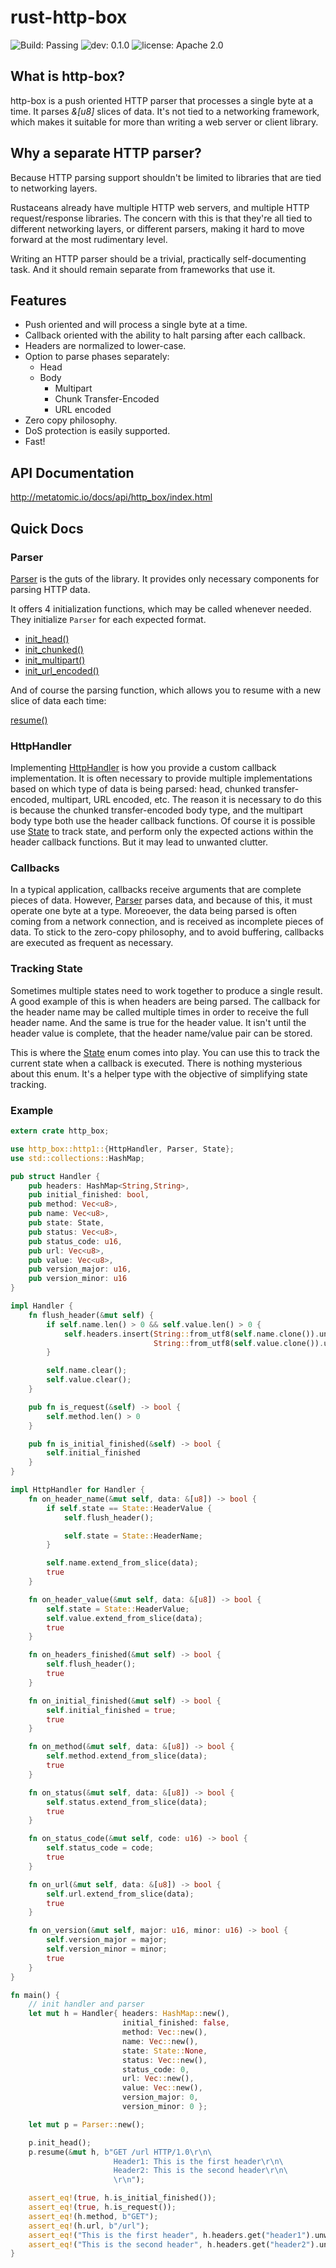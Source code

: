 # rust-http-box

![Build: Passing](https://img.shields.io/badge/build-passing-brightgreen.svg)
![dev: 0.1.0](https://img.shields.io/badge/dev-0.1.0-ff69b4.svg)
![license: Apache 2.0](https://img.shields.io/badge/license-Apache%202.0-blue.svg)

## What is http-box?

http-box is a push oriented HTTP parser that processes a single byte at a time. It parses *&[u8]*
slices of data. It's not tied to a networking framework, which makes it suitable for more than
writing a web server or client library.

## Why a separate HTTP parser?

Because HTTP parsing support shouldn't be limited to libraries that are tied to networking layers.

Rustaceans already have multiple HTTP web servers, and multiple HTTP request/response libraries. The
concern with this is that they're all tied to different networking layers, or different parsers,
making it hard to move forward at the most rudimentary level.

Writing an HTTP parser should be a trivial, practically self-documenting task. And it should remain
separate from frameworks that use it.

## Features

- Push oriented and will process a single byte at a time.
- Callback oriented with the ability to halt parsing after each callback.
- Headers are normalized to lower-case.
- Option to parse phases separately:
  - Head
  - Body
    - Multipart
    - Chunk Transfer-Encoded
    - URL encoded
- Zero copy philosophy.
- DoS protection is easily supported.
- Fast!

## API Documentation

http://metatomic.io/docs/api/http_box/index.html

## Quick Docs

### Parser

[Parser](http://www.metatomic.io/docs/api/http_box/http1/struct.Parser.html) is the guts of
the library. It provides only necessary components for parsing HTTP data.

It offers 4 initialization functions, which may be called whenever needed. They initialize `Parser`
for each expected format.

- [init_head()](http://www.metatomic.io/docs/api/http_box/http1/struct.Parser.html#method.init_head)
- [init_chunked()](http://www.metatomic.io/docs/api/http_box/http1/struct.Parser.html#method.init_chunked)
- [init_multipart()](http://www.metatomic.io/docs/api/http_box/http1/struct.Parser.html#method.init_multipart)
- [init_url_encoded()](http://www.metatomic.io/docs/api/http_box/http1/struct.Parser.html#method.init_url_encoded)

And of course the parsing function, which allows you to resume with a new slice of data each time:

[resume()](http://www.metatomic.io/docs/api/http_box/http1/struct.Parser.html#method.resume)

### HttpHandler

Implementing [HttpHandler](http://www.metatomic.io/docs/api/http_box/http1/trait.HttpHandler.html)
is how you provide a custom callback implementation. It is often necessary to provide multiple
implementations based on which type of data is being parsed: head, chunked transfer-encoded,
multipart, URL encoded, etc. The reason it is necessary to do this is because the chunked
transfer-encoded body type, and the multipart body type both use the header callback functions. Of
course it is possible use [State](http://www.metatomic.io/docs/api/http_box/http1/enum.State.html)
to track state, and perform only the expected actions within the header callback functions. But it
may lead to unwanted clutter.

### Callbacks

In a typical application, callbacks receive arguments that are complete pieces of data. However,
[Parser](http://www.metatomic.io/docs/api/http_box/http1/struct.Parser.html) parses data, and
because of this, it must operate one byte at a type. Moreoever, the data being parsed is often
coming from a network connection, and is received as incomplete pieces of data. To stick to the
zero-copy philosophy, and to avoid buffering, callbacks are executed as frequent as necessary.

### Tracking State

Sometimes multiple states need to work together to produce a single result. A good example of this
is when headers are being parsed. The callback for the header name may be called multiple times in
order to receive the full header name. And the same is true for the header value. It isn't until the
header value is complete, that the header name/value pair can be stored.

This is where the [State](http://www.metatomic.io/docs/api/http_box/http1/enum.State.html) enum
comes into play. You can use this to track the current state when a callback is executed. There is
nothing mysterious about this enum. It's a helper type with the objective of simplifying state
tracking.

### Example

```rust
extern crate http_box;

use http_box::http1::{HttpHandler, Parser, State};
use std::collections::HashMap;

pub struct Handler {
    pub headers: HashMap<String,String>,
    pub initial_finished: bool,
    pub method: Vec<u8>,
    pub name: Vec<u8>,
    pub state: State,
    pub status: Vec<u8>,
    pub status_code: u16,
    pub url: Vec<u8>,
    pub value: Vec<u8>,
    pub version_major: u16,
    pub version_minor: u16
}

impl Handler {
    fn flush_header(&mut self) {
        if self.name.len() > 0 && self.value.len() > 0 {
            self.headers.insert(String::from_utf8(self.name.clone()).unwrap(),
                                String::from_utf8(self.value.clone()).unwrap());
        }

        self.name.clear();
        self.value.clear();
    }

    pub fn is_request(&self) -> bool {
        self.method.len() > 0
    }

    pub fn is_initial_finished(&self) -> bool {
        self.initial_finished
    }
}

impl HttpHandler for Handler {
    fn on_header_name(&mut self, data: &[u8]) -> bool {
        if self.state == State::HeaderValue {
            self.flush_header();

            self.state = State::HeaderName;
        }

        self.name.extend_from_slice(data);
        true
    }

    fn on_header_value(&mut self, data: &[u8]) -> bool {
        self.state = State::HeaderValue;
        self.value.extend_from_slice(data);
        true
    }

    fn on_headers_finished(&mut self) -> bool {
        self.flush_header();
        true
    }

    fn on_initial_finished(&mut self) -> bool {
        self.initial_finished = true;
        true
    }

    fn on_method(&mut self, data: &[u8]) -> bool {
        self.method.extend_from_slice(data);
        true
    }

    fn on_status(&mut self, data: &[u8]) -> bool {
        self.status.extend_from_slice(data);
        true
    }

    fn on_status_code(&mut self, code: u16) -> bool {
        self.status_code = code;
        true
    }

    fn on_url(&mut self, data: &[u8]) -> bool {
        self.url.extend_from_slice(data);
        true
    }

    fn on_version(&mut self, major: u16, minor: u16) -> bool {
        self.version_major = major;
        self.version_minor = minor;
        true
    }
}

fn main() {
    // init handler and parser
    let mut h = Handler{ headers: HashMap::new(),
                         initial_finished: false,
                         method: Vec::new(),
                         name: Vec::new(),
                         state: State::None,
                         status: Vec::new(),
                         status_code: 0,
                         url: Vec::new(),
                         value: Vec::new(),
                         version_major: 0,
                         version_minor: 0 };

    let mut p = Parser::new();

    p.init_head();
    p.resume(&mut h, b"GET /url HTTP/1.0\r\n\
                       Header1: This is the first header\r\n\
                       Header2: This is the second header\r\n\
                       \r\n");

    assert_eq!(true, h.is_initial_finished());
    assert_eq!(true, h.is_request());
    assert_eq!(h.method, b"GET");
    assert_eq!(h.url, b"/url");
    assert_eq!("This is the first header", h.headers.get("header1").unwrap());
    assert_eq!("This is the second header", h.headers.get("header2").unwrap());
}
```
